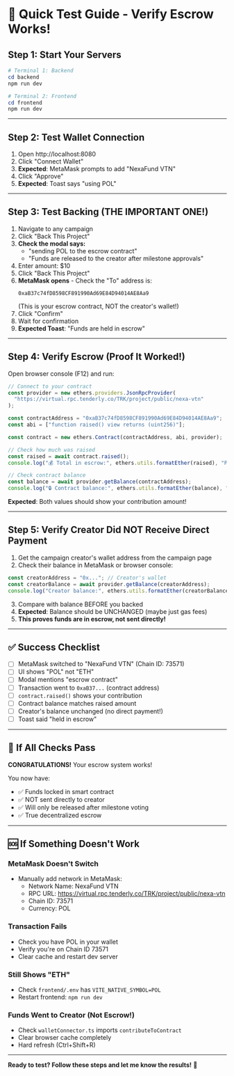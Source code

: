 # 🧪 Quick Test Guide - Verify Escrow Works!

## Step 1: Start Your Servers

```powershell
# Terminal 1: Backend
cd backend
npm run dev

# Terminal 2: Frontend  
cd frontend
npm run dev
```

---

## Step 2: Test Wallet Connection

1. Open http://localhost:8080
2. Click "Connect Wallet"
3. **Expected**: MetaMask prompts to add "NexaFund VTN"
4. Click "Approve"
5. **Expected**: Toast says "using POL"

---

## Step 3: Test Backing (THE IMPORTANT ONE!)

1. Navigate to any campaign
2. Click "Back This Project"
3. **Check the modal says:**
   - "sending POL to the escrow contract"
   - "Funds are released to the creator after milestone approvals"
4. Enter amount: $10
5. Click "Back This Project"
6. **MetaMask opens** - Check the "To" address is:
   ```
   0xaB37c74fD8598CF891990Ad69E84D94014AE8Aa9
   ```
   (This is your escrow contract, NOT the creator's wallet!)
7. Click "Confirm"
8. Wait for confirmation
9. **Expected Toast**: "Funds are held in escrow"

---

## Step 4: Verify Escrow (Proof It Worked!)

Open browser console (F12) and run:

```javascript
// Connect to your contract
const provider = new ethers.providers.JsonRpcProvider(
  "https://virtual.rpc.tenderly.co/TRK/project/public/nexa-vtn"
);

const contractAddress = "0xaB37c74fD8598CF891990Ad69E84D94014AE8Aa9";
const abi = ["function raised() view returns (uint256)"];

const contract = new ethers.Contract(contractAddress, abi, provider);

// Check how much was raised
const raised = await contract.raised();
console.log("💰 Total in escrow:", ethers.utils.formatEther(raised), "POL");

// Check contract balance
const balance = await provider.getBalance(contractAddress);
console.log("🔒 Contract balance:", ethers.utils.formatEther(balance), "POL");
```

**Expected**: Both values should show your contribution amount!

---

## Step 5: Verify Creator Did NOT Receive Direct Payment

1. Get the campaign creator's wallet address from the campaign page
2. Check their balance in MetaMask or browser console:

```javascript
const creatorAddress = "0x..."; // Creator's wallet
const creatorBalance = await provider.getBalance(creatorAddress);
console.log("Creator balance:", ethers.utils.formatEther(creatorBalance), "POL");
```

3. Compare with balance BEFORE you backed
4. **Expected**: Balance should be UNCHANGED (maybe just gas fees)
5. **This proves funds are in escrow, not sent directly!**

---

## ✅ Success Checklist

- [ ] MetaMask switched to "NexaFund VTN" (Chain ID: 73571)
- [ ] UI shows "POL" not "ETH"
- [ ] Modal mentions "escrow contract"
- [ ] Transaction went to `0xaB37...` (contract address)
- [ ] `contract.raised()` shows your contribution
- [ ] Contract balance matches raised amount
- [ ] Creator's balance unchanged (no direct payment!)
- [ ] Toast said "held in escrow"

---

## 🎉 If All Checks Pass

**CONGRATULATIONS!** Your escrow system works! 

You now have:
- ✅ Funds locked in smart contract
- ✅ NOT sent directly to creator
- ✅ Will only be released after milestone voting
- ✅ True decentralized escrow

---

## 🆘 If Something Doesn't Work

### MetaMask Doesn't Switch
- Manually add network in MetaMask:
  - Network Name: NexaFund VTN
  - RPC URL: https://virtual.rpc.tenderly.co/TRK/project/public/nexa-vtn
  - Chain ID: 73571
  - Currency: POL

### Transaction Fails
- Check you have POL in your wallet
- Verify you're on Chain ID 73571
- Clear cache and restart dev server

### Still Shows "ETH"
- Check `frontend/.env` has `VITE_NATIVE_SYMBOL=POL`
- Restart frontend: `npm run dev`

### Funds Went to Creator (Not Escrow!)
- Check `walletConnector.ts` imports `contributeToContract`
- Clear browser cache completely
- Hard refresh (Ctrl+Shift+R)

---

**Ready to test? Follow these steps and let me know the results!** 🚀
